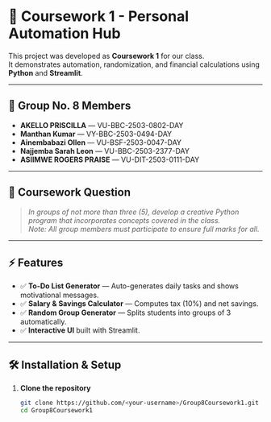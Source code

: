 # 🚀 Coursework 1 - Personal Automation Hub

This project was developed as **Coursework 1** for our class.  
It demonstrates automation, randomization, and financial calculations using **Python** and **Streamlit**.

---

## 👥 Group No. 8 Members

- **AKELLO PRISCILLA** — VU-BBC-2503-0802-DAY  
- **Manthan Kumar** — VY-BBC-2503-0494-DAY  
- **Ainembabazi Ollen** — VU-BSF-2503-0047-DAY  
- **Najjemba Sarah Leon** — VU-BBC-2503-2377-DAY  
- **ASIIMWE ROGERS PRAISE** — VU-DIT-2503-0111-DAY  

---

## 📖 Coursework Question

> *In groups of not more than three (5), develop a creative Python program that incorporates concepts covered in the class.*  
> *Note: All group members must participate to ensure full marks for all.*  

---

## ⚡ Features

- ✅ **To-Do List Generator** — Auto-generates daily tasks and shows motivational messages.  
- ✅ **Salary & Savings Calculator** — Computes tax (10%) and net savings.  
- ✅ **Random Group Generator** — Splits students into groups of 3 automatically.  
- ✅ **Interactive UI** built with Streamlit.  

---

## 🛠️ Installation & Setup

1. **Clone the repository**
   ```bash
   git clone https://github.com/<your-username>/Group8Coursework1.git
   cd Group8Coursework1

